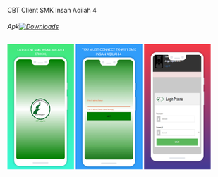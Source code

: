 CBT Client SMK Insan Aqilah 4
<br>
<h6>Apk<a href="https://raw.githubusercontent.com/ali-yasin/cbt-client-aqilah-4/master/apk/cbt%20aqilah4.apk" rel="nofollow"><img src="https://img.shields.io/gem/dt/test?label=download%20apk&logo=aliydev" alt="Downloads" data-canonical-src="http://img.shields.io/npm/dm/vmd.svg?style=flat-square" style="max-width:100%;"></a></h6>

<a href="./images/sc.png"><img src="./images/sc.png" width="30%" /></a>
<a href="./images/ip.png"><img src="./images/ip.png" width="30%" /></a>
<a href="./images/lgn.png"><img src="./images/lgn.png" width="30%" /></a>
